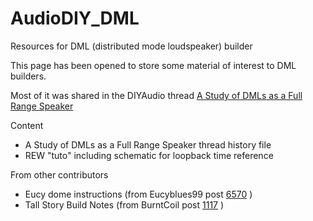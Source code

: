# AudioDIY_DML
Resources for DML (distributed mode loudspeaker) builder

This page has been opened to store some material of interest to DML builders.

Most of it was shared in the DIYAudio thread [A Study of DMLs as a Full Range Speaker](https://www.diyaudio.com/community/threads/a-study-of-dmls-as-a-full-range-speaker.272576/)

Content
* A Study of DMLs as a Full Range Speaker thread history file
* REW "tuto" including schematic for loopback time reference

From other contributors
* Eucy dome instructions (from Eucyblues99 post [6570](https://www.diyaudio.com/community/threads/a-study-of-dmls-as-a-full-range-speaker.272576/post-7123735) )
* Tall Story Build Notes (from BurntCoil post [1117](https://www.diyaudio.com/community/threads/a-study-of-dmls-as-a-full-range-speaker.272576/post-6088199) )
